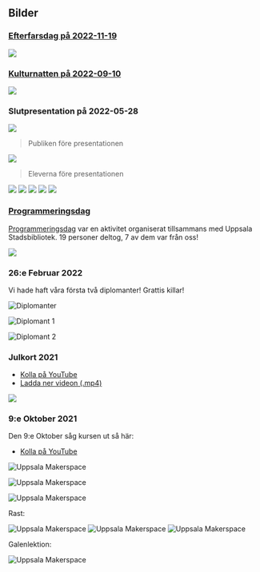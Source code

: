 ## Bilder

### [Efterfarsdag på 2022-11-19](verksamheter/20221119_efterfarsdag/README.md)

![](verksamheter/20221119_efterfarsdag/IMG_20221119_112002.jpg)

### [Kulturnatten på 2022-09-10](verksamheter/20220910_kulturnatten/README.md)

![](verksamheter/20220910_kulturnatten/20220910_113722.jpg)

### Slutpresentation på 2022-05-28

![](verksamheter/20220528_slutpresentation/IMG_7174.JPEG)

> Publiken före presentationen

![](verksamheter/20220528_slutpresentation/IMG_7177.JPEG)

> Eleverna före presentationen

![](verksamheter/20220528_slutpresentation/IMG_7185.JPEG)
![](verksamheter/20220528_slutpresentation/IMG_7186.JPEG)
![](verksamheter/20220528_slutpresentation/IMG_7191.JPEG)
![](verksamheter/20220528_slutpresentation/IMG_7193.JPEG)
![](verksamheter/20220528_slutpresentation/IMG_7198.JPEG)


### [Programmeringsdag](https://github.com/uppsala-makerspace/programmeringsdag_usb_2022)

[Programmeringsdag](https://github.com/uppsala-makerspace/programmeringsdag_usb_2022)
var en aktivitet organiserat tillsammans med Uppsala Stadsbibliotek. 
19 personer deltog, 7 av dem var från oss!

![](20220507_programmeringsdag_usb/programmeringsdag_usb_2022.jpg)

### 26:e Februar 2022

Vi hade haft våra första två diplomanter! Grattis killar!

![Diplomanter](verksamheter/20220226_foersta_diplomanter/diplomanter_20220226.jpg)

![Diplomant 1](verksamheter/20220226_foersta_diplomanter/diplomant_1_20220226.jpg)

![Diplomant 2](verksamheter/20220226_foersta_diplomanter/diplomant_2_20220226.jpg)

### Julkort 2021

 * [Kolla på YouTube](https://youtu.be/YIf3dGh4ikY)
 * [Ladda ner videon (.mp4)](programs_by_students/julkort_20211218/julkort_20211218.mp4)

![](programs_by_students/julkort_20211218/julkort_20211218.png)


### 9:e Oktober 2021

Den 9:e Oktober såg kursen ut så här:

 * [Kolla på YouTube](https://youtu.be/xWUhRymx69w)

![Uppsala Makerspace](verksamheter/20211009_galenlektion/2021109_1.jpg)

![Uppsala Makerspace](verksamheter/20211009_galenlektion/2021109_2.jpg)

![Uppsala Makerspace](verksamheter/20211009_galenlektion/2021109_3.jpg)

Rast:

![Uppsala Makerspace](verksamheter/20211009_galenlektion/IMG_20211009_111252.jpg)
![Uppsala Makerspace](verksamheter/20211009_galenlektion/IMG_20211009_111254.jpg)
![Uppsala Makerspace](verksamheter/20211009_galenlektion/IMG_20211009_111257.jpg)

Galenlektion:

![Uppsala Makerspace](verksamheter/20211009_galenlektion/IMG_20211009_111800.jpg)
